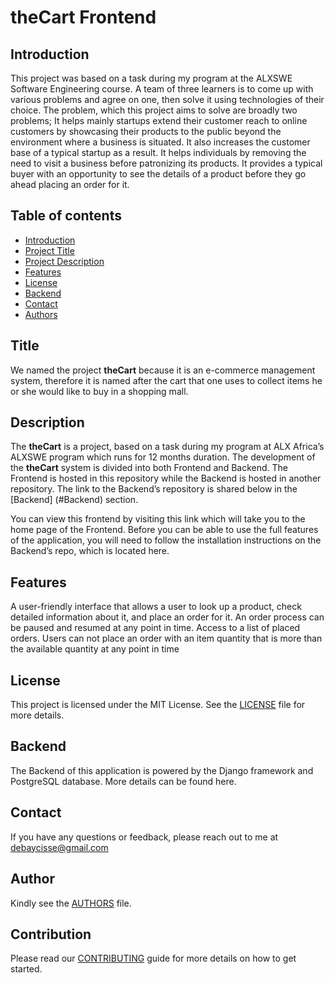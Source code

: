 # theCart Frontend

## Introduction 
This project was based on a task during my program at the ALXSWE Software Engineering course.
A team of three learners is to come up with various problems and agree on one, then solve it using technologies of their choice. 
The problem, which this project aims to solve are broadly two problems;
It helps mainly startups extend their customer reach to online customers by showcasing their products to the public beyond the environment where a business is situated. It also increases the customer base of a typical startup as a result. 
It helps individuals by removing the need to visit a business before patronizing its products. It provides a typical buyer with an opportunity to see the details of a product before they go ahead placing an order for it.


## Table of contents
- [Introduction](#introduction)
- [Project Title](#title)
- [Project Description](#description)
- [Features](#features)
- [License](#license)
- [Backend](#backend)
- [Contact](#contact)
- [Authors](#author)


## Title
We named the project **theCart** because it is an e-commerce management system, therefore it is named after the cart that one uses to collect items he or she would like to buy in a shopping mall.


## Description
The **theCart** is a project, based on a task during my program at ALX Africa’s ALXSWE program which runs for 12 months duration.
The development of the  **theCart** system is divided into both Frontend and Backend. The Frontend is hosted in this repository while the Backend is hosted in another repository. The link to the Backend’s repository is shared below in the [Backend] (#Backend) section.

You can view this frontend by visiting this link which will take you to the home page of the Frontend. Before you can be able to use the full features of the application, you will need to follow the installation instructions on the Backend’s repo, which is located here.




## Features
A user-friendly interface that allows a user to look up a product, check detailed information about it, and place an order for it.
An order process can be paused and resumed at any point in time.
Access to a list of placed orders.
Users can not place an order with an item quantity that is more than the available quantity at any point in time


## License

This project is licensed under the MIT License. See the [LICENSE](LICENSE.md) file for more details.



## Backend 
The Backend of this application is powered by the Django framework and PostgreSQL database. More details can be found here.


## Contact
If you have any questions or feedback, please reach out to me at [debaycisse@gmail.com](mailto:debaycisse@gmail.com)


## Author 
Kindly see the [AUTHORS](AUTHORS.md) file.



## Contribution
Please read our [CONTRIBUTING](CONTRIBUTING.md) guide for more details on how to get started.
